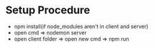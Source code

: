 # Setup Procedure
- npm install(if node_modules aren't in client and server)
- open cmd => nodemon server
- open client folder => open new cmd => npm run